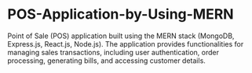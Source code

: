 # POS-Application-by-Using-MERN
Point of Sale (POS) application built using the MERN stack (MongoDB, Express.js, React.js, Node.js). The application provides functionalities for managing sales transactions, including user authentication, order processing, generating bills, and accessing customer details.
